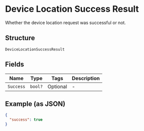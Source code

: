 
# Device Location Success Result

Whether the device location request was successful or not.

## Structure

`DeviceLocationSuccessResult`

## Fields

| Name | Type | Tags | Description |
|  --- | --- | --- | --- |
| `Success` | `bool?` | Optional | - |

## Example (as JSON)

```json
{
  "success": true
}
```

